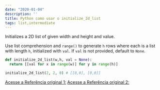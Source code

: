 ```yaml
---
date: "2020-01-04"
description: ''
title: Python como usar o initialize_2d_list
tags: list,intermediate
---
```


Initializes a 2D list of given width and height and value.

Use list comprehension and `range()` to generate `h` rows where each is a list with length `h`, initialized with `val`.
If `val` is not provided, default to `None`.

```py
def initialize_2d_list(w,h, val = None):
  return [[val for x in range(w)] for y in range(h)]
```

```py
initialize_2d_list(2, 2, 0) # [[0,0], [0,0]]
```

[Acesse a Referência original 1:](https://www.pythonsheets.com/)
[Acesse a Referência original 2:](https://www.pythoncheatsheet.org/)
